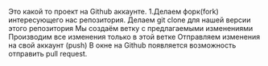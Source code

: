 Это какой то проект на Github аккаунте.
1.Делаем форк(fork) интересующего нас репозитория.
Делаем git clone для нашей версии этого репозитория
Мы создаём ветку с предлагаемыми изменениями
Производим все изменения только в этой ветке
Отправляем  изменения на свой аккаунт (push)
В окне на Github появляется возможность отправить pull request.
